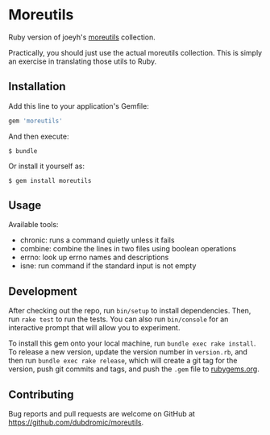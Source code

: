 # Moreutils

Ruby version of joeyh's [moreutils](http://joeyh.name/code/moreutils/) collection.

Practically, you should just use the actual moreutils collection. This is simply an exercise in translating those utils to Ruby.

## Installation

Add this line to your application's Gemfile:

```ruby
gem 'moreutils'
```

And then execute:

    $ bundle

Or install it yourself as:

    $ gem install moreutils

## Usage

Available tools:

- chronic: runs a command quietly unless it fails
- combine: combine the lines in two files using boolean operations
- errno: look up errno names and descriptions
- isne: run command if the standard input is not empty

## Development

After checking out the repo, run `bin/setup` to install dependencies. Then, run `rake test` to run the tests. You can also run `bin/console` for an interactive prompt that will allow you to experiment.

To install this gem onto your local machine, run `bundle exec rake install`. To release a new version, update the version number in `version.rb`, and then run `bundle exec rake release`, which will create a git tag for the version, push git commits and tags, and push the `.gem` file to [rubygems.org](https://rubygems.org).

## Contributing

Bug reports and pull requests are welcome on GitHub at https://github.com/dubdromic/moreutils.

